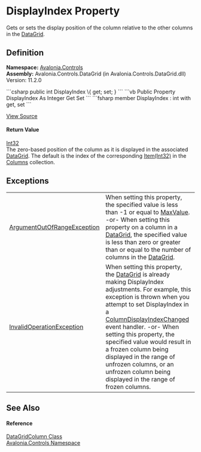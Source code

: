 # DisplayIndex Property


Gets or sets the display position of the column relative to the other columns in the <a href="T_Avalonia_Controls_DataGrid">DataGrid</a>.



## Definition
**Namespace:** <a href="N_Avalonia_Controls">Avalonia.Controls</a>  
**Assembly:** Avalonia.Controls.DataGrid (in Avalonia.Controls.DataGrid.dll) Version: 11.2.0

<Tabs groupId="api-code-preview">
<TabItem value="csharp" label="C#">
```csharp
public int DisplayIndex \{ get; set; }
```
</TabItem>
<TabItem value="vb" label="VB">
```vb
Public Property DisplayIndex As Integer
	Get
	Set
```
</TabItem>
<TabItem value="fsharp" label="F#">
```fsharp
member DisplayIndex : int with get, set
```
</TabItem>
</Tabs>



<a href="https://github.com/AvaloniaUI/Avalonia/tree/master/src/Avalonia.Controls.DataGrid/DataGridColumn.cs#L380" title="View the source code">View Source</a>



#### Return Value
<a href="https://learn.microsoft.com/dotnet/api/system.int32" target="_blank" rel="noopener noreferrer">Int32</a>  
The zero-based position of the column as it is displayed in the associated <a href="T_Avalonia_Controls_DataGrid">DataGrid</a>. The default is the index of the corresponding <a href="https://learn.microsoft.com/dotnet/api/system.collections.objectmodel.collection-1.item" target="_blank" rel="noopener noreferrer">Item(Int32)</a> in the <a href="P_Avalonia_Controls_DataGrid_Columns">Columns</a> collection.

## Exceptions
<table>
<tr>
<td><a href="https://learn.microsoft.com/dotnet/api/system.argumentoutofrangeexception" target="_blank" rel="noopener noreferrer">ArgumentOutOfRangeException</a></td>
<td>When setting this property, the specified value is less than -1 or equal to <a href="https://learn.microsoft.com/dotnet/api/system.int32.maxvalue" target="_blank" rel="noopener noreferrer">MaxValue</a>. -or- When setting this property on a column in a <a href="T_Avalonia_Controls_DataGrid">DataGrid</a>, the specified value is less than zero or greater than or equal to the number of columns in the <a href="T_Avalonia_Controls_DataGrid">DataGrid</a>.</td>
</tr>
<tr>
<td><a href="https://learn.microsoft.com/dotnet/api/system.invalidoperationexception" target="_blank" rel="noopener noreferrer">InvalidOperationException</a></td>
<td>When setting this property, the <a href="T_Avalonia_Controls_DataGrid">DataGrid</a> is already making DisplayIndex adjustments. For example, this exception is thrown when you attempt to set DisplayIndex in a <a href="E_Avalonia_Controls_DataGrid_ColumnDisplayIndexChanged">ColumnDisplayIndexChanged</a> event handler. -or- When setting this property, the specified value would result in a frozen column being displayed in the range of unfrozen columns, or an unfrozen column being displayed in the range of frozen columns.</td>
</tr>
</table>

## See Also


#### Reference
<a href="T_Avalonia_Controls_DataGridColumn">DataGridColumn Class</a>  
<a href="N_Avalonia_Controls">Avalonia.Controls Namespace</a>  
